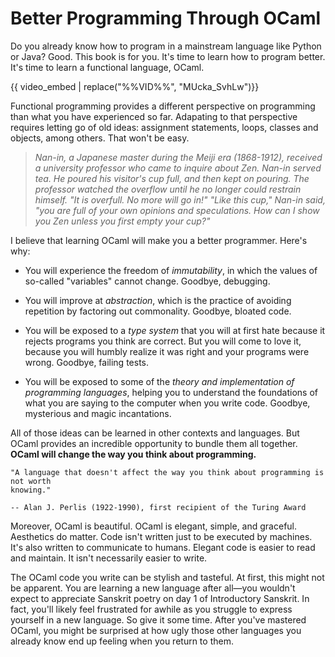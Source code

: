 # Better Programming Through OCaml

Do you already know how to program in a mainstream language like Python or Java?
Good. This book is for you. It's time to learn how to program better. It's time
to learn a functional language, OCaml.

{{ video_embed | replace("%%VID%%", "MUcka_SvhLw")}}

Functional programming provides a different perspective on programming than what
you have experienced so far. Adapating to that perspective requires letting go
of old ideas: assignment statements, loops, classes and objects, among others.
That won't be easy.

> <i>Nan-in, a Japanese master during the Meiji era (1868-1912), received a
> university professor who came to inquire about Zen. Nan-in served tea. He
> poured his visitor's cup full, and then kept on pouring. The professor watched
> the overflow until he no longer could restrain himself. "It is overfull. No
> more will go in!" "Like this cup," Nan-in said, "you are full of your own
> opinions and speculations. How can I show you Zen unless you first empty your
> cup?"</i>

I believe that learning OCaml will make you a better programmer. Here's why:

- You will experience the freedom of *immutability*, in which the values of
  so-called "variables" cannot change. Goodbye, debugging.

- You will improve at *abstraction*, which is the practice of avoiding
  repetition by factoring out commonality. Goodbye, bloated code.

- You will be exposed to a *type system* that you will at first hate because it
  rejects programs you think are correct. But you will come to love it, because
  you will humbly realize it was right and your programs were wrong. Goodbye,
  failing tests.

- You will be exposed to some of the *theory and implementation of programming
  languages*, helping you to understand the foundations of what you are saying
  to the computer when you write code. Goodbye, mysterious and magic
  incantations.

All of those ideas can be learned in other contexts and languages. But OCaml
provides an incredible opportunity to bundle them all together. **OCaml will
change the way you think about programming.**

```{epigraph}
"A language that doesn't affect the way you think about programming is not worth
knowing."

-- Alan J. Perlis (1922-1990), first recipient of the Turing Award
```

Moreover, OCaml is beautiful. OCaml is elegant, simple, and graceful. Aesthetics
do matter. Code isn't written just to be executed by machines. It's also written
to communicate to humans. Elegant code is easier to read and maintain. It isn't
necessarily easier to write.

The OCaml code you write can be stylish and tasteful. At first, this might not
be apparent. You are learning a new language after all&mdash;you wouldn't expect
to appreciate Sanskrit poetry on day 1 of Introductory Sanskrit. In fact, you'll
likely feel frustrated for awhile as you struggle to express yourself in a new
language. So give it some time. After you've mastered OCaml, you might be
surprised at how ugly those other languages you already know end up feeling when
you return to them.
